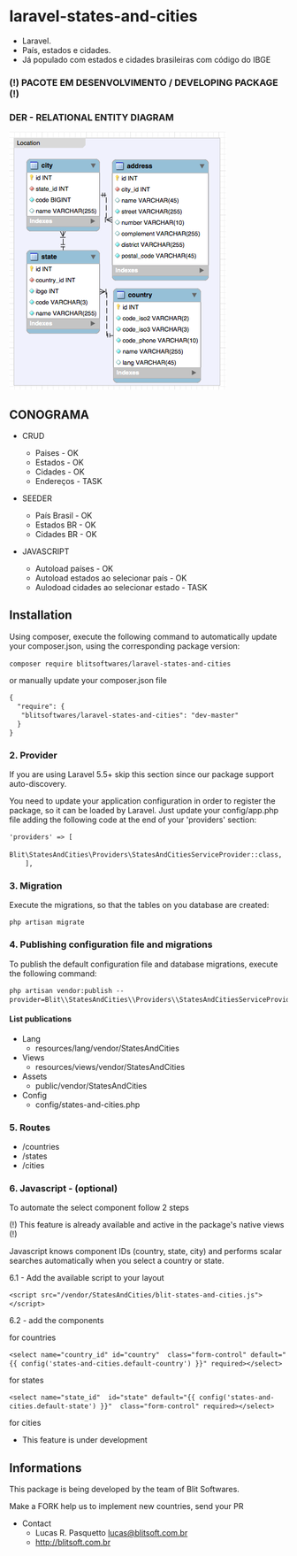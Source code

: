 # laravel-states-and-cities

- Laravel.
- País, estados e cidades. 
- Já populado com estados e cidades brasileiras com código do IBGE

### (!) PACOTE EM DESENVOLVIMENTO / DEVELOPING PACKAGE (!)

### DER - RELATIONAL ENTITY DIAGRAM
![Image of Blit Softwares](./assets/der.png)

## CONOGRAMA

- CRUD 
    - Paises - OK
    - Estados - OK
    - Cidades - OK
    - Endereços - TASK

- SEEDER 
    - País Brasil - OK
    - Estados BR - OK
    - Cidades BR - OK

- JAVASCRIPT 
    - Autoload países - OK
    - Autoload estados ao selecionar país - OK
    - Aulodoad cidades ao selecionar estado - TASK

## Installation
Using composer, execute the following command to automatically update your composer.json, using the corresponding package version:
 
 ```composer require blitsoftwares/laravel-states-and-cities```
 
 or manually update your composer.json file
 
 ```
 {
   "require": {
   	"blitsoftwares/laravel-states-and-cities": "dev-master"
   }
 } 
  ```
  
### 2. Provider
If you are using Laravel 5.5+ skip this section since our package support auto-discovery.

You need to update your application configuration in order to register the package, so it can be loaded by Laravel. Just update your config/app.php file adding the following code at the end of your 'providers' section:

```
'providers' => [
        Blit\StatesAndCities\Providers\StatesAndCitiesServiceProvider::class,
    ],
```
### 3. Migration
Execute the migrations, so that the tables on you database are created:
```
php artisan migrate 
```
### 4. Publishing configuration file and migrations
To publish the default configuration file and database migrations, execute the following command:

    php artisan vendor:publish --provider=Blit\\StatesAndCities\\Providers\\StatesAndCitiesServiceProvider
    
#### List publications
- Lang
	- resources/lang/vendor/StatesAndCities
- Views
	- resources/views/vendor/StatesAndCities
- Assets
	- public/vendor/StatesAndCities
- Config
	- config/states-and-cities.php
	
### 5. Routes
- /countries
- /states
- /cities

### 6. Javascript - (optional)
To automate the select component follow 2 steps

(!) This feature is already available and active in the package's native views (!)

Javascript knows component IDs (country, state, city) and performs scalar searches automatically when you select a country or state.

6.1 - Add the available script to your layout
```
<script src="/vendor/StatesAndCities/blit-states-and-cities.js"></script>
```

6.2 - add the components

for countries
```
<select name="country_id" id="country"  class="form-control" default="{{ config('states-and-cities.default-country') }}" required></select>
```

for states
```
<select name="state_id"  id="state" default="{{ config('states-and-cities.default-state') }}"  class="form-control" required></select>
```

for cities
- This feature is under development

## Informations

This package is being developed by the team of Blit Softwares.

Make a FORK help us to implement new countries, send your PR

- Contact
    - Lucas R. Pasquetto <lucas@blitsoft.com.br>
    - http://blitsoft.com.br


